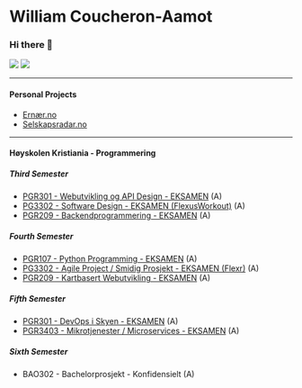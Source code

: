 # William Coucheron-Aamot

### Hi there 👋

[<img src="https://img.shields.io/badge/LinkedIn-0077B5?style=for-the-badge&logo=linkedin&logoColor=white" />](https://www.linkedin.com/in/william-coucheron-aamot/)
[<img src="https://img.shields.io/badge/Github-333?style=for-the-badge&logo=github&logoColor=white" />](https://github.com/williamcaamot)

---
#### Personal Projects
- [Ernær.no](https://www.ernær.no)
- [Selskapsradar.no](https://www.selskapsradar.no)

---

#### Høyskolen Kristiania - Programmering

##### Third Semester
- [PGR301 - Webutvikling og API Design - EKSAMEN](https://github.com/williamcaamot/HK_PG6301_webutvikling_api_design_eksamen) (A)
- [PG3302 - Software Design - EKSAMEN (FlexusWorkout)](https://github.com/williamcaamot/PG3302_Software_Design_Exam_FlexusWorkout) (A)
- [PGR209 - Backendprogrammering - EKSAMEN](https://github.com/williamcaamot/williamcaamot-PGR209_Backend_Programmering_exam) (A)

##### Fourth Semester
- [PGR107 - Python Programming - EKSAMEN](https://github.com/williamcaamot/PGR107_Python_Programming_Exam) (A)
- [PG3302 - Agile Project / Smidig Prosjekt - EKSAMEN (Flexr)](https://github.com/williamcaamot/arcturus) (A)
- [PGR209 - Kartbasert Webutvikling - EKSAMEN](https://github.com/williamcaamot/KWS2100_Kartbasert_Webutvikling_Exam) (A)


##### Fifth Semester
- [PGR301 - DevOps i Skyen - EKSAMEN](https://github.com/williamcaamot/PGR301_exam) (A)
- [PGR3403 - Mikrotjenester / Microservices - EKSAMEN](https://github.com/williamcaamot/MicroservicesV2) (A)

##### Sixth Semester
- BAO302 - Bachelorprosjekt - Konfidensielt (A)


